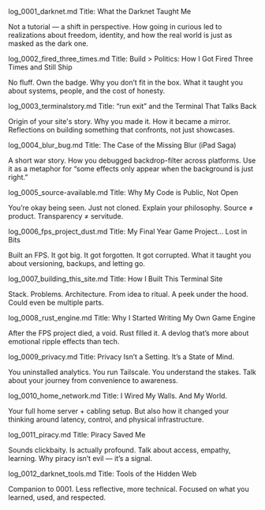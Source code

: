 log_0001_darknet.md
Title: What the Darknet Taught Me

Not a tutorial — a shift in perspective.
How going in curious led to realizations about freedom, identity, and how the real world is just as masked as the dark one.

log_0002_fired_three_times.md
Title: Build > Politics: How I Got Fired Three Times and Still Ship

No fluff. Own the badge. Why you don’t fit in the box. What it taught you about systems, people, and the cost of honesty.

log_0003_terminalstory.md
Title: “run exit” and the Terminal That Talks Back

Origin of your site's story. Why you made it. How it became a mirror.
Reflections on building something that confronts, not just showcases.

log_0004_blur_bug.md
Title: The Case of the Missing Blur (iPad Saga)

A short war story. How you debugged backdrop-filter across platforms.
Use it as a metaphor for “some effects only appear when the background is just right.”

log_0005_source-available.md
Title: Why My Code is Public, Not Open

You’re okay being seen. Just not cloned.
Explain your philosophy. Source ≠ product. Transparency ≠ servitude.

log_0006_fps_project_dust.md
Title: My Final Year Game Project… Lost in Bits

Built an FPS. It got big. It got forgotten. It got corrupted.
What it taught you about versioning, backups, and letting go.

log_0007_building_this_site.md
Title: How I Built This Terminal Site

Stack. Problems. Architecture. From idea to ritual.
A peek under the hood. Could even be multiple parts.

log_0008_rust_engine.md
Title: Why I Started Writing My Own Game Engine

After the FPS project died, a void. Rust filled it.
A devlog that’s more about emotional ripple effects than tech.

log_0009_privacy.md
Title: Privacy Isn’t a Setting. It’s a State of Mind.

You uninstalled analytics. You run Tailscale. You understand the stakes.
Talk about your journey from convenience to awareness.

log_0010_home_network.md
Title: I Wired My Walls. And My World.

Your full home server + cabling setup.
But also how it changed your thinking around latency, control, and physical infrastructure.

log_0011_piracy.md
Title: Piracy Saved Me

Sounds clickbaity. Is actually profound.
Talk about access, empathy, learning. Why piracy isn’t evil — it’s a signal.

log_0012_darknet_tools.md
Title: Tools of the Hidden Web

Companion to 0001. Less reflective, more technical.
Focused on what you learned, used, and respected.